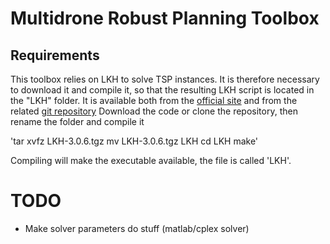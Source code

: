 # Multidrone Robust Planning Toolbox

## Requirements
This toolbox relies on LKH to solve TSP instances. It is therefore necessary to download it and compile it,
 so that the resulting LKH script is located in the "LKH" folder.
It is available both from the [official site](http://webhotel4.ruc.dk/~keld/research/LKH-3/) and from the related [git repository](https://github.com/cerebis/LKH3)
Download the code or clone the repository, then rename the folder and compile it

'tar xvfz LKH-3.0.6.tgz
mv LKH-3.0.6.tgz LKH
cd LKH
make'

Compiling will make the executable available, the file is called 'LKH'.

# TODO
- Make solver parameters do stuff (matlab/cplex solver)

